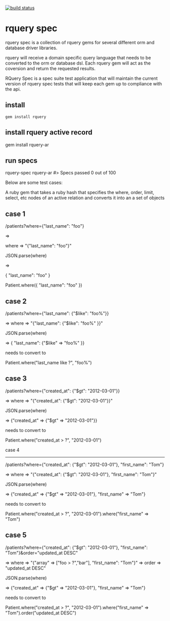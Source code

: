 [![build status](https://secure.travis-ci.org/jackhq/rquery.png)](http://travis-ci.org/jackhq/rquery)

# rquery spec

rquery spec is a collection of rquery gems for several different orm and
database driver libraries.

rquery will receive a domain specific query language that needs to be
converted to the orm or database dsl.  Each rquery gem will act as the
coversion and return the requested results.

RQuery Spec is a spec suite test application that will maintain the
current version of rquery spec tests that will keep each gem up to
compliance with the api.

## install

    gem install rquery

## install rquery active record

gem install rquery-ar

## run specs

rquery-spec rquery-ar
#> Specs passed 0 out of 100


Below are some test cases:

A ruby gem that takes a ruby hash that specifies the where, order, limit, select, etc nodes of an active relation and converts it into an a set of objects


case 1
---

/patients?where={"last_name": "foo"}

=>

where => "{"last_name": "foo"}"

JSON.parse(where)

=>

{ "last_name": "foo" }

Patient.where({ "last_name": "foo" })


case 2
---

/patients?where={"last_name": {"$like": "foo%"}}

=> where => "{"last_name": {"$like": "foo%" }}"

JSON.parse(where)

=> { "last_name": {"$like" => "foo%" }}

needs to convert to

Patient.where("last_name like ?", "foo%")

case 3
---

/patients?where={"created_at": {"$gt": "2012-03-01"}}

=> where => "{"created_at": {"$gt": "2012-03-01"}}"

JSON.parse(where)

=> {"created_at" => {"$gt" => "2012-03-01"}}

needs to convert to

Patient.where("created_at > ?", "2012-03-01")

case 4

----

/patients?where={"created_at": {"$gt": "2012-03-01"}, "first_name": "Tom"}

=> where => "{"created_at": {"$gt": "2012-03-01"}, "first_name": "Tom"}"

JSON.parse(where)

=> {"created_at" => {"$gt" => "2012-03-01"}, "first_name" => "Tom"}

needs to convert to

Patient.where("created_at > ?", "2012-03-01").where("first_name" => "Tom")


case 5
----

/patients?where={"created_at": {"$gt": "2012-03-01"}, "first_name": "Tom"}&order="updated_at DESC"

=> where => "{"array" => ["foo > ?","bar"], "first_name": "Tom"}"
=> order => "updated_at DESC"

JSON.parse(where)

=> {"created_at" => {"$gt" => "2012-03-01"}, "first_name" => "Tom"}


needs to convert to

Patient.where("created_at > ?", "2012-03-01").where("first_name" => "Tom").order("updated_at DESC")
